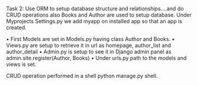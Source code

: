 Task 2: Use ORM to setup database structure and relationships....and do CRUD operations also
Books and Author are used to setup database.
Under Myprojects
Settings.py we add myapp on installed app so that an app is created.

•	First Models are set in Models.py having class Author and Books.
•	Views.py are setup to retrieve it in url as homepage, author_list and author_detail
•	Admin.py is setup to see it in Django admin panel as admin.site.register(Author, Books)
•	Under urls.py path to the models and views is set.
 
 
CRUD operation performed in a shell python manage.py shell.
 
 
 
